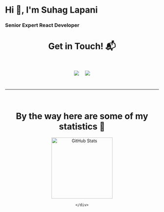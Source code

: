 <h1>Hi 👋, I'm Suhag Lapani</h1>
<h3>Senior Expert React Developer</h3>

<h1 align="center">Get in Touch! 📬</h1>
<Br>
<p align="center">
 <a href="mailto:ilapani888@gmail.com" target="blank">
   <img align="center" src="https://img.shields.io/badge/ilapani888@gmail.com-D14836?style=for-the-badge&logo=gmail&logoColor=white" /></a>    &nbsp;&nbsp;&nbsp;       <a href="https://www.github.com/webdevlapani" target="blank"><img align="center" src="https://img.shields.io/badge/webdevlapani-100000?style=for-the-badge&logo=github&logoColor=white" /></a>
</p>
  
<Br>
<hr>
<Br>


 <div align=center>
        <h1>By the way here are some of my statistics 🚀</h1>
        <img src="https://github-readme-stats.vercel.app/api?username=webdevlapani&title_color=6FDA44&text_color=FFFFFF&show_icons=true&icon_color=6FDA44&include_all_commits=true&count_private=true&theme=dark" alt="GitHub Stats" height="200" />
        <br>
       

    </div>
    
